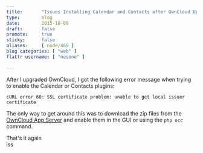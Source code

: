 ```yaml
---
title:       "Issues Installing Calendar and Contacts after OwnCloud Upgrade"
type:        blog
date:        2015-10-09
draft:       false
promote:     true
sticky:      false
aliases:     [ node/469 ]
blog categories: [ "web" ]
flattr username: [ "nesono" ]

---
```


<!--more-->
After I upgraded OwnCloud, I got the following error message when trying to enable the Calendar or Contacts plugins:

<pre><code>cURL error 60: SSL certificate problem: unable to get local issuer certificate</code></pre>
<!--break-->
The only way to get around this was to download the zip files from the [OwnCloud App Server][1] and enable them in the GUI or using the `php occ` command.

That's it again  
iss

[1]: https://apps.owncloud.com "OwnCloud App Server"
